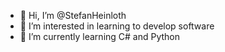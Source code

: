 - 👋 Hi, I’m @StefanHeinloth
- 👀 I’m interested in learning to develop software
- 🌱 I’m currently learning C# and Python

<!---
StefanHeinloth/StefanHeinloth is a ✨ special ✨ repository because its `README.md` (this file) appears on your GitHub profile.
You can click the Preview link to take a look at your changes.
--->
